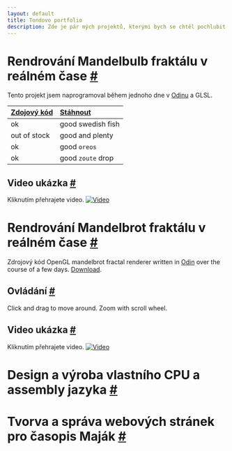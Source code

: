 ```yaml
---
layout: default
title: Tondovo portfolio
description: Zde je pár mých projektů, kterými bych se chtěl pochlubit.
---
```

# Rendrování Mandelbulb fraktálu v reálném čase [#](#rendrování-mandelbulb-fraktálu-v-reálném-čase-)
Tento projekt jsem naprogramoval během jednoho dne v [Odinu](https://odin-lang.org) a GLSL.<br/>

| [Zdojový kód](https://github.com/TonikHorkel/mandelbulb) | [Stáhnout](https://github.com/TonikHorkel/mandelbulb/releases) |
|:-------------|:------------------|
| ok           | good swedish fish |
| out of stock | good and plenty   |
| ok           | good `oreos`      |
| ok           | good `zoute` drop |

## Video ukázka [#](#video-ukázka-)
Kliknutím přehrajete video.
[![Video](https://i.ytimg.com/vi_webp/u2-VxtBswD4/maxresdefault.webp)](https://www.youtube.com/watch?v=u2-VxtBswD4)
# Rendrování Mandelbrot fraktálu v reálném čase [#](#rendrování-mandelbrot-fraktálu-v-reálném-čase-)
Zdrojový kód
OpenGL mandelbrot fractal renderer written in [Odin](https://odin-lang.org) over the course of a few days. [Download](https://github.com/TonikHorkel/mandelbrot/releases).<br/>
## Ovládání [#](#ovládání-)
Click and drag to move around. Zoom with scroll wheel.
## Video ukázka [#](#video-ukázka--1)
Kliknutím přehrajete video.
[![Video](https://i.ytimg.com/vi_webp/9uYSgWLRBX0/maxresdefault.webp)](https://www.youtube.com/watch?v=9uYSgWLRBX0)
# Design a výroba vlastního CPU a assembly jazyka [#](#design-a-výroba-vlastního-cpu-a-assembly-jazyka-)
# Tvorva a správa webových stránek pro časopis Maják [#](#tvorva-a-správa-webových-stránek-pro-časopis-maják-)
